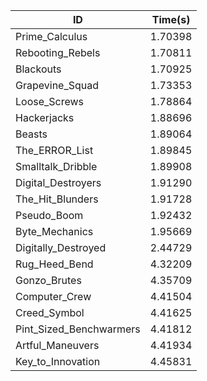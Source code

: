 |ID|Time(s)|
|-|-|
|Prime_Calculus|1.70398|
|Rebooting_Rebels|1.70811|
|Blackouts|1.70925|
|Grapevine_Squad|1.73353|
|Loose_Screws|1.78864|
|Hackerjacks|1.88696|
|Beasts|1.89064|
|The_ERROR_List|1.89845|
|Smalltalk_Dribble|1.89908|
|Digital_Destroyers|1.91290|
|The_Hit_Blunders|1.91728|
|Pseudo_Boom|1.92432|
|Byte_Mechanics|1.95669|
|Digitally_Destroyed|2.44729|
|Rug_Heed_Bend|4.32209|
|Gonzo_Brutes|4.35709|
|Computer_Crew|4.41504|
|Creed_Symbol|4.41625|
|Pint_Sized_Benchwarmers|4.41812|
|Artful_Maneuvers|4.41934|
|Key_to_Innovation|4.45831|
